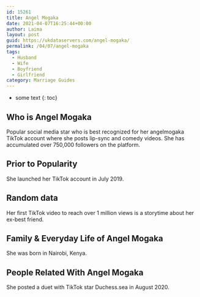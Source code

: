 ```yaml
---
id: 15261
title: Angel Mogaka
date: 2021-04-07T16:25:44+00:00
author: Laima
layout: post
guid: https://ukdataservers.com/angel-mogaka/
permalink: /04/07/angel-mogaka
tags:
  - Husband
  - Wife
  - Boyfriend
  - Girlfriend
category: Marriage Guides
---
```


* some text
{: toc}


## Who is Angel Mogaka
                  
                  
                  
Popular social media star who is best recognized for her angelmogaka TikTok account where she posts lip-sync and comedy videos. She has accumulated over 750,000 followers on the platform. 
                  
              
            
              
            
                
                
                
## Prior to Popularity
                  
                  
                  
She launched her TikTok account in July 2019.
                  
              
            
              
            
                
                
                
## Random data
                  
                  
                  
Her first TikTok video to reach over 1 million views is a storytime about her ex-best friend. 
                  
              
            
              
            
                
                
                
## Family & Everyday Life of Angel Mogaka
                  
                  
                  
She was born in Nairobi, Kenya. 
                  
              
            
              
            
                
                
                
## People Related With Angel Mogaka
                  
                  
                  
She posted a duet with TikTok star Duchess.sea in August 2020. 
                  
              
            
              
            
                
              
            
              
              
            
            
              
            
          
          
          